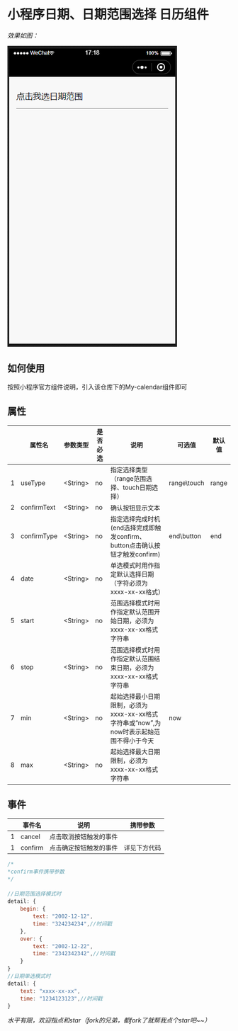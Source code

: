 # 小程序日期、日期范围选择 日历组件

*效果如图：*

![avatar](./GIF.gif)

## 如何使用
按照小程序官方组件说明，引入该仓库下的My-calendar组件即可

## 属性
||属性名|参数类型|是否必选|说明|可选值|默认值|
|-|-|-|-|-|-|-|
|1|useType|\<String\>|no|指定选择类型（range范围选择、touch日期选择）| range\touch|range|
|2|confirmText|\<String\>|no|确认按钮显示文本|||
|3|confirmType|\<String\>|no|指定选择完成时机(end选择完成即触发confirm、button点击确认按钮才触发confirm)|end\button|end|
|4|date|\<String\>|no|单选模式时用作指定默认选择日期（字符必须为xxxx-xx-xx格式）|||
|5|start|\<String\>|no|范围选择模式时用作指定默认范围开始日期，必须为xxxx-xx-xx格式字符串|||
|6|stop|\<String\>|no|范围选择模式时用作指定默认范围结束日期，必须为xxxx-xx-xx格式字符串|||
|7|min|\<String\>|no|起始选择最小日期限制，必须为xxxx-xx-xx格式字符串或“now”,为now时表示起始范围不得小于今天|now||
|8|max|\<String\>|no|起始选择最大日期限制，必须为xxxx-xx-xx格式字符串|||


## 事件
||事件名|说明|携带参数|
|-|-|-|-|
|1|cancel|点击取消按钮触发的事件|  |
|1|confirm|点击确定按钮触发的事件| 详见下方代码 |

```javascript
/*
*confirm事件携带参数
*/

//日期范围选择模式时
detail: {
    begin: {
        text: "2002-12-12",
        time: "324234234",//时间戳
    },
    over: {
        text: "2002-12-22",
        time: "2342342342",//时间戳
    }
}
//日期单选模式时
detail: {
    text: "xxxx-xx-xx",
    time: "1234123123",//时间戳
}

```

*水平有限，欢迎指点和star（fork的兄弟，都fork了就帮我点个star吧~~）*
